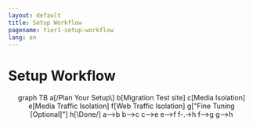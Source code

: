 ```yaml
---
layout: default
title: Setup Workflow
pagename: tier1-setup-workflow
lang: en
---
```


<script async src="https://unpkg.com/mermaid@8.4.6/dist/mermaid.min.js"></script>

# Setup Workflow

<div class="mermaid" align="center">
graph TB
   a[/Plan Your Setup\]
   b[Migration Test site]
   c[Media Isolation]
   e[Media Traffic Isolation]
   f[Web Traffic Isolation]
   g["Fine Tuning<br>[Optional]"]
   h[\Done/]
   a-->b
   b-->c
   c-->e
   e-->f
   f-.->h
   f-->g
   g-->h
</div>